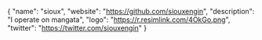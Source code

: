 {
  "name": "sioux",
  "website": "https://github.com/siouxengin",
  "description": "I operate on mangata",
  "logo": "https://r.resimlink.com/4OkGo.png",
  "twitter": "https://twitter.com/siouxengin"
}
